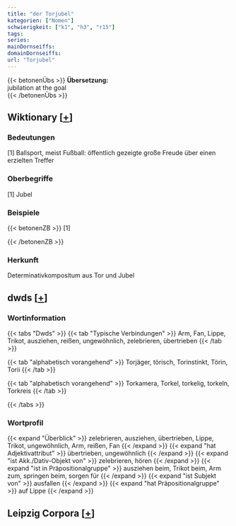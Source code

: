 ```yaml
---
title: "der Torjubel"
kategorien: ["Nomen"]
schwierigkeit: ["k1", "h3", "r15"]
tags:
series:
mainDornseiffs:
domainDornseiffs:
url: "Torjubel"
---
```


{{< betonenÜbs >}}
**Übersetzung:**  
jubilation at  the  goal  
{{< /betonenÜbs >}}

## Wiktionary [[+](https://de.wiktionary.org/wiki/Torjubel)]

### Bedeutungen
[1] Ballsport, meist Fußball: öffentlich gezeigte große Freude über einen erzielten Treffer  

### Oberbegriffe
[1] Jubel  

### Beispiele
{{< betonenZB >}}
[1]  

{{< /betonenZB >}}
### Herkunft
Determinativkompositum aus Tor und Jubel  



## dwds [[+](https://www.dwds.de/wb/Torjubel)]

### Wortinformation
{{< tabs "Dwds" >}}
{{< tab "Typische Verbindungen" >}}
Arm, Fan, Lippe, Trikot, ausziehen, reißen, ungewöhnlich, zelebrieren, übertrieben
{{< /tab >}}

{{< tab "alphabetisch vorangehend" >}}
Torjäger, törisch, Torinstinkt, Törin, Torii
{{< /tab >}}

{{< tab "alphabetisch vorangehend" >}}
Torkamera, Torkel, torkelig, torkeln, Torkreis
{{< /tab >}}

{{< /tabs >}}

### Wortprofil
{{< expand "Überblick" >}} zelebrieren, ausziehen, übertrieben, Lippe, Trikot, ungewöhnlich, Arm, reißen, Fan {{< /expand >}}
{{< expand "hat Adjektivattribut" >}} übertrieben, ungewöhnlich {{< /expand >}}
{{< expand "ist Akk./Dativ-Objekt von" >}} zelebrieren, hören {{< /expand >}}
{{< expand "ist in Präpositionalgruppe" >}} ausziehen beim, Trikot beim, Arm zum, springen beim, sorgen für {{< /expand >}}
{{< expand "ist Subjekt von" >}} ausfallen {{< /expand >}}
{{< expand "hat Präpositionalgruppe" >}} auf Lippe {{< /expand >}}

## Leipzig Corpora [[+](https://corpora.uni-leipzig.de/en/res?word=Torjubel&corpusId=deu_newscrawl-public_2018)]

